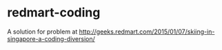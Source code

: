 # redmart-coding
A solution for problem at http://geeks.redmart.com/2015/01/07/skiing-in-singapore-a-coding-diversion/
